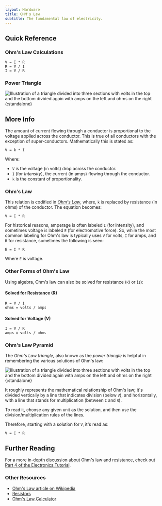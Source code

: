```yaml
---
layout: Hardware
title: OHM's Law
subtitle: The fundamental law of electricity.
---
```


## Quick Reference

### Ohm's Law Calculations

```
V = I * R
R = V / I
I = V / R
```

### Power Triangle

![Illustration of a triangle divided into three sections with volts in the top and the bottom divided again with amps on the left and ohms on the right](/Hardware/Tutorials/Electronics/Part4/Support_Files/Ohms_Law_Pyramid.svg){:standalone}

## More Info

The amount of current flowing through a conductor is proportional to the voltage applied across the conductor.  This is true of all conductors with the exception of super-conductors.  Mathematically this is stated as:

```
V = k * I
```

Where:

* `V` is the voltage (in volts) drop across the conductor.
* `I` (for _Intensity_), the current (in amps) flowing through the conductor.
* `k` is the constant of proportionality.

### Ohm's Law

This relation is codified in [_Ohm's Law_](https://en.wikipedia.org/wiki/Ohm%27s_law), where, `k` is replaced by resistance (in ohms) of the conductor. The equation becomes:

```
V = I * R
```

For historical reasons, amperage is often labeled `I` (for intensity), and sometimes voltage is labeled `E` (for electromotive force). So, while the most common labeling for Ohm's law is typically uses `V` for volts, `I` for amps, and `R` for resistance, sometimes the following is seen:

```
E = I * R
```

Where `E` is voltage.

### Other Forms of Ohm's Law

Using algebra, Ohm's law can also be solved for resistance (`R`) or (`I`):

#### Solved for Resistance (R)

```
R = V / I
ohms = volts / amps
```

#### Solved for Voltage (V)

```
I = V / R
amps = volts / ohms
```

### Ohm's Law Pyramid

The _Ohm's Law triangle_, also known as the _power triangle_ is helpful in remembering the various solutions of Ohm's law:

![Illustration of a triangle divided into three sections with volts in the top and the bottom divided again with amps on the left and ohms on the right](/Hardware/Tutorials/Electronics/Part4/Support_Files/Ohms_Law_Pyramid.svg){:standalone}

It roughly represents the mathematical relationship of Ohm's law; it's divided vertically by a line that indicates division (below `V`), and horizontally, with a line that stands for multiplication (between `I` and `R`).

To read it, choose any given unit as the solution, and then use the division/multiplication rules of the lines.

Therefore, starting with a solution for `V`, it's read as:

```
V = I * R
```

## Further Reading

For a more in-depth discussion about Ohm's law and resistance, check out [Part 4 of the Electronics Tutorial](/Hardware/Tutorials/Electronics/Part4/Resistance/).

### Other Resources

* [Ohm's Law article on Wikipedia](https://en.wikipedia.org/wiki/Ohm%27s_law)
* [Resistors](/Hardware/Reference/Equations_and_Laws/Resistance/)
* [Ohm's Law Calculator](http://www.ohmslawcalculator.com/ohms-law-calculator)
